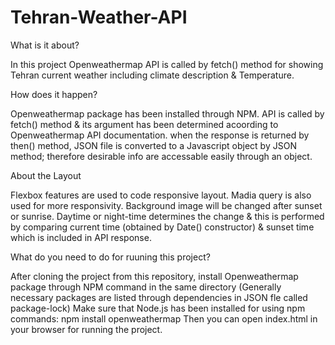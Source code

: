 # Tehran-Weather-API

What is it about?

In this project Openweathermap API is called by fetch() method for showing Tehran current weather including climate description & Temperature.


How does it happen?

Openweathermap package has been installed through NPM. API is called by fetch() method & its argument has been determined acoording to Openweathermap API documentation. when the response is returned by then() method, JSON file is converted to a Javascript object by JSON method; therefore desirable info are accessable easily through an object.


About the Layout

Flexbox features are used to code responsive layout. Madia query is also used for more responsivity. 
Background image will be changed after sunset or sunrise. Daytime or night-time determines the change & this is performed by comparing current time (obtained by Date() constructor) & sunset time which is included in API response.


What do you need to do for ruuning this project?

After cloning the project from this repository, install Openweathermap package through NPM command in the same directory (Generally necessary packages are listed through dependencies in JSON fle called package-lock) Make sure that Node.js has been installed for using npm commands:
    npm install openweathermap
 Then you can open index.html in your browser for running the project.

